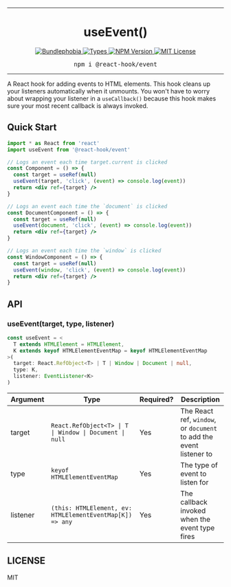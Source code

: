 <hr>
<div align="center">
  <h1 align="center">
    useEvent()
  </h1>
</div>

<p align="center">
  <a href="https://bundlephobia.com/result?p=@react-hook/event">
    <img alt="Bundlephobia" src="https://img.shields.io/bundlephobia/minzip/@react-hook/event?style=for-the-badge&labelColor=24292e">
  </a>
  <a aria-label="Types" href="https://www.npmjs.com/package/@react-hook/event">
    <img alt="Types" src="https://img.shields.io/npm/types/@react-hook/event?style=for-the-badge&labelColor=24292e">
  </a>
  <!--
  <a aria-label="Code coverage report" href="https://codecov.io/gh/jaredLunde/react-hook">
    <img alt="Code coverage" src="https://img.shields.io/codecov/c/gh/jaredLunde/react-hook?style=for-the-badge&labelColor=24292e">
  </a>
  <a aria-label="Build status" href="https://travis-ci.com/jaredLunde/react-hook">
    <img alt="Build status" src="https://img.shields.io/travis/com/jaredLunde/react-hook?style=for-the-badge&labelColor=24292e">
  </a>
  -->
  <a aria-label="NPM version" href="https://www.npmjs.com/package/@react-hook/event">
    <img alt="NPM Version" src="https://img.shields.io/npm/v/@react-hook/event?style=for-the-badge&labelColor=24292e">
  </a>
  <a aria-label="License" href="https://jaredlunde.mit-license.org/">
    <img alt="MIT License" src="https://img.shields.io/npm/l/@react-hook/event?style=for-the-badge&labelColor=24292e">
  </a>
</p>

<pre align="center">npm i @react-hook/event</pre>
<hr>

A React hook for adding events to HTML elements. This hook cleans up your listeners
automatically when it unmounts. You won't have to worry about wrapping your
listener in a `useCallback()` because this hook makes sure your most recent callback
is always invoked.

## Quick Start

```jsx harmony
import * as React from 'react'
import useEvent from '@react-hook/event'

// Logs an event each time target.current is clicked
const Component = () => {
  const target = useRef(null)
  useEvent(target, 'click', (event) => console.log(event))
  return <div ref={target} />
}

// Logs an event each time the `document` is clicked
const DocumentComponent = () => {
  const target = useRef(null)
  useEvent(document, 'click', (event) => console.log(event))
  return <div ref={target} />
}

// Logs an event each time the `window` is clicked
const WindowComponent = () => {
  const target = useRef(null)
  useEvent(window, 'click', (event) => console.log(event))
  return <div ref={target} />
}
```

## API

### useEvent(target, type, listener)

```ts
const useEvent = <
  T extends HTMLElement = HTMLElement,
  K extends keyof HTMLElementEventMap = keyof HTMLElementEventMap
>(
  target: React.RefObject<T> | T | Window | Document | null,
  type: K,
  listener: EventListener<K>
)
```

| Argument | Type                                                                                     | Required? | Description                                                         |
| -------- | ---------------------------------------------------------------------------------------- | --------- | ------------------------------------------------------------------- |
| target   | <code>React.RefObject&lt;T&gt; &#124; T &#124; Window &#124; Document &#124; null</code> | Yes       | The React ref, `window`, or `document` to add the event listener to |
| type     | `keyof HTMLElementEventMap`                                                              | Yes       | The type of event to listen for                                     |
| listener | `(this: HTMLElement, ev: HTMLElementEventMap[K]) => any`                                 | Yes       | The callback invoked when the event type fires                      |

## LICENSE

MIT
